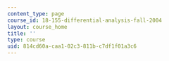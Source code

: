 ```yaml
---
content_type: page
course_id: 18-155-differential-analysis-fall-2004
layout: course_home
title: ''
type: course
uid: 814cd60a-caa1-02c3-811b-c7df1f01a3c6
---
```

